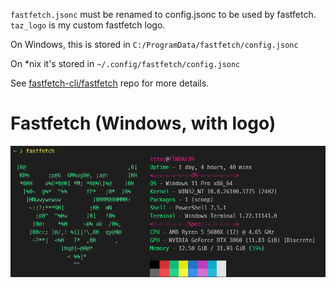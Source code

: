 `fastfetch.jsonc` must be renamed to config.jsonc to be used by fastfetch. 
`taz_logo` is my custom fastfetch logo.

On Windows, this is stored in `C:/ProgramData/fastfetch/config.jsonc`

On *nix it's stored in `~/.config/fastfetch/config.jsonc`

See [fastfetch-cli/fastfetch](https://github.com/fastfetch-cli/fastfetch) repo for more details.


# Fastfetch (Windows, with logo)

![alt text](fastfetchwlogo.png)
